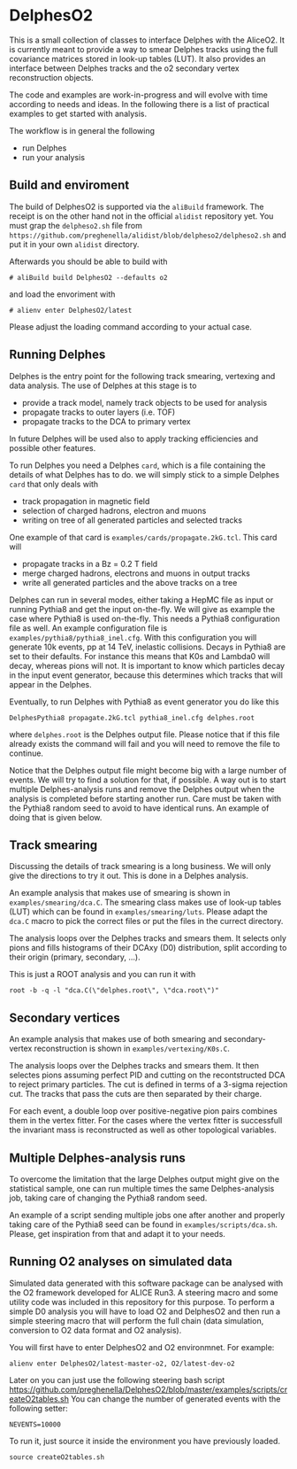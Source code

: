 # DelphesO2
This is a small collection of classes to interface Delphes with the AliceO2.
It is currently meant to provide a way to smear Delphes tracks using the full covariance matrices stored in look-up tables (LUT).
It also provides an interface between Delphes tracks and the o2 secondary vertex reconstruction objects.

The code and examples are work-in-progress and will evolve with time according to needs and ideas.
In the following there is a list of practical examples to get started with analysis.

The workflow is in general the following
* run Delphes
* run your analysis 

## Build and enviroment

The build of DelphesO2 is supported via the `aliBuild` framework.
The receipt is on the other hand not in the official `alidist` repository yet.
You must grap the `delpheso2.sh` file from `https://github.com/preghenella/alidist/blob/delpheso2/delpheso2.sh` and put it in your own `alidist` directory.

Afterwards you should be able to build with
```
# aliBuild build DelphesO2 --defaults o2
```
and load the envoriment with
```
# alienv enter DelphesO2/latest
```
Please adjust the loading command according to your actual case.


## Running Delphes

Delphes is the entry point for the following track smearing, vertexing and data analysis.
The use of Delphes at this stage is to
* provide a track model, namely track objects to be used for analysis
* propagate tracks to outer layers (i.e. TOF)
* propagate tracks to the DCA to primary vertex

In future Delphes will be used also to apply tracking efficiencies and possible other features.

To run Delphes you need a Delphes `card`, which is a file containing the details of what Delphes has to do.
we will simply stick to a simple Delphes `card` that only deals with
* track propagation in magnetic field
* selection of charged hadrons, electron and muons
* writing on tree of all generated particles and selected tracks

One example of that card is `examples/cards/propagate.2kG.tcl`.
This card will 
* propagate tracks in a Bz = 0.2 T field
* merge charged hadrons, electrons and muons in output tracks
* write all generated particles and the above tracks on a tree

Delphes can run in several modes, either taking a HepMC file as input or running Pythia8 and get the input on-the-fly.
We will give as example the case where Pythia8 is used on-the-fly.
This needs a Pythia8 configuration file as well.
An example configuration file is `examples/pythia8/pythia8_inel.cfg`.
With this configuration you will generate 10k events, pp at 14 TeV, inelastic collisions.
Decays in Pythia8 are set to their defaults.
For instance this means that K0s and Lambda0 will decay, whereas pions will not.
It is important to know which particles decay in the input event generator, because this determines which tracks that will appear in the Delphes.

Eventually, to run Delphes with Pythia8 as event generator you do like this 
```
DelphesPythia8 propagate.2kG.tcl pythia8_inel.cfg delphes.root
```
where `delphes.root` is the Delphes output file. Please notice that if this file already exists the command will fail and you will need to remove the file to continue.

Notice that the Delphes output file might become big with a large number of events.
We will try to find a solution for that, if possible.
A way out is to start multiple Delphes-analysis runs and remove the Delphes output when the analysis is completed before starting another run. Care must be taken with the Pythia8 random seed to avoid to have identical runs. An example of doing that is given below.

## Track smearing

Discussing the details of track smearing is a long business.
We will only give the directions to try it out.
This is done in a Delphes analysis.

An example analysis that makes use of smearing is shown in `examples/smearing/dca.C`.
The smearing class makes use of look-up tables (LUT) which can be found in `examples/smearing/luts`.
Please adapt the `dca.C` macro to pick the correct files or put the files in the currect directory.

The analysis loops over the Delphes tracks and smears them.
It selects only pions and fills histograms of their DCAxy (D0) distribution, split according to their origin (primary, secondary, ...).

This is just a ROOT analysis and you can run it with
```
root -b -q -l "dca.C(\"delphes.root\", \"dca.root\")"
```

## Secondary vertices

An example analysis that makes use of both smearing and secondary-vertex reconstruction is shown in `examples/vertexing/K0s.C`. 

The analysis loops over the Delphes tracks and smears them.
It then selectes pions assuming perfect PID and cutting on the recontstructed DCA to reject primary particles. The cut is defined in terms of a 3-sigma rejection cut. The tracks that pass the cuts are then separated by their charge.

For each event, a double loop over positive-negative pion pairs combines them in the vertex fitter. For the cases where the vertex fitter is successfull the invariant mass is reconstructed as well as other topological variables.

## Multiple Delphes-analysis runs

To overcome the limitation that the large Delphes output might give on the statistical sample, one can run multiple times the same Delphes-analysis job, taking care of changing the Pythia8 random seed.

An example of a script sending multiple jobs one after another and properly taking care of the Pythia8 seed can be found in `examples/scripts/dca.sh`. Please, get inspiration from that and adapt it to your needs.

## Running O2 analyses on simulated data

Simulated data generated with this software package can be analysed with the O2 framework developed for ALICE Run3. 
A steering macro and some utility code was included in this repository for this purpose.
To perform a simple D0 analysis you will have to load O2 and DelphesO2 and then run a simple steering macro that will perform 
the full chain (data simulation, conversion to O2 data format and O2 analysis). 

You will first have to enter DelphesO2 and O2 environmnet. For example:
```
alienv enter DelphesO2/latest-master-o2, O2/latest-dev-o2
```

Later on you can just use the following steering bash script https://github.com/preghenella/DelphesO2/blob/master/examples/scripts/createO2tables.sh
You can change the number of generated events with the following setter: 

```
NEVENTS=10000
```
To run it, just source it inside the environment you have previously loaded.
```
source createO2tables.sh
```
